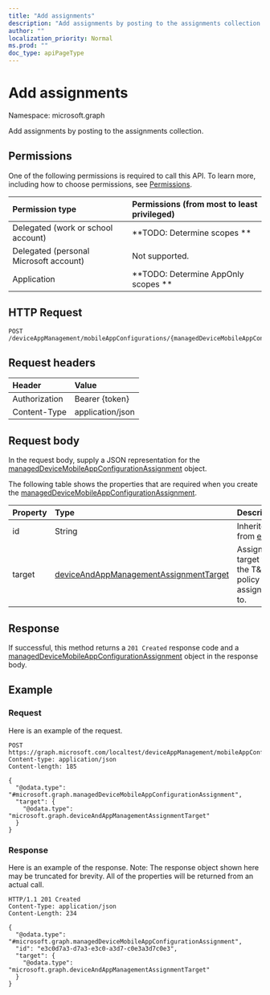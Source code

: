 ```yaml
---
title: "Add assignments"
description: "Add assignments by posting to the assignments collection."
author: ""
localization_priority: Normal
ms.prod: ""
doc_type: apiPageType
---
```


# Add assignments

Namespace: microsoft.graph

Add assignments by posting to the assignments collection.

## Permissions
One of the following permissions is required to call this API. To learn more, including how to choose permissions, see [Permissions](/concepts/permissions-reference.md).

|Permission type|Permissions (from most to least privileged)|
|:---|:---|
|Delegated (work or school account)|**TODO: Determine scopes **|
|Delegated (personal Microsoft account)|Not supported.|
|Application|**TODO: Determine AppOnly scopes **|

## HTTP Request
<!-- {
  "blockType": "ignored"
}
-->
``` http
POST /deviceAppManagement/mobileAppConfigurations/{managedDeviceMobileAppConfigurationId}/assignments/$ref
```

## Request headers
|Header|Value|
|:---|:---|
|Authorization|Bearer {token}|
|Content-Type|application/json|

## Request body
In the request body, supply a JSON representation for the [managedDeviceMobileAppConfigurationAssignment](../resources/manageddevicemobileappconfigurationassignment.md) object.

The following table shows the properties that are required when you create the [managedDeviceMobileAppConfigurationAssignment](../resources/manageddevicemobileappconfigurationassignment.md).

|Property|Type|Description|
|:---|:---|:---|
|id|String| Inherited from [entity](../resources/entity.md)|
|target|[deviceAndAppManagementAssignmentTarget](../resources/deviceandappmanagementassignmenttarget.md)|Assignment target that the T&C policy is assigned to.|



## Response
If successful, this method returns a `201 Created` response code and a [managedDeviceMobileAppConfigurationAssignment](../resources/manageddevicemobileappconfigurationassignment.md) object in the response body.

## Example

### Request
Here is an example of the request.
<!-- {
  "blockType": "request",
  "name": "create_manageddevicemobileappconfigurationassignment_from_"
}
-->
``` http
POST https://graph.microsoft.com/localtest/deviceAppManagement/mobileAppConfigurations/{managedDeviceMobileAppConfigurationId}/assignments
Content-type: application/json
Content-length: 185

{
  "@odata.type": "#microsoft.graph.managedDeviceMobileAppConfigurationAssignment",
  "target": {
    "@odata.type": "microsoft.graph.deviceAndAppManagementAssignmentTarget"
  }
}
```

### Response
Here is an example of the response. Note: The response object shown here may be truncated for brevity. All of the properties will be returned from an actual call.
<!-- {
  "blockType": "response",
  "truncated": true,
  "@odata.type": "microsoft.graph.manageddevicemobileappconfigurationassignment"
}
-->
``` http
HTTP/1.1 201 Created
Content-Type: application/json
Content-Length: 234

{
  "@odata.type": "#microsoft.graph.managedDeviceMobileAppConfigurationAssignment",
  "id": "e3c0d7a3-d7a3-e3c0-a3d7-c0e3a3d7c0e3",
  "target": {
    "@odata.type": "microsoft.graph.deviceAndAppManagementAssignmentTarget"
  }
}
```

